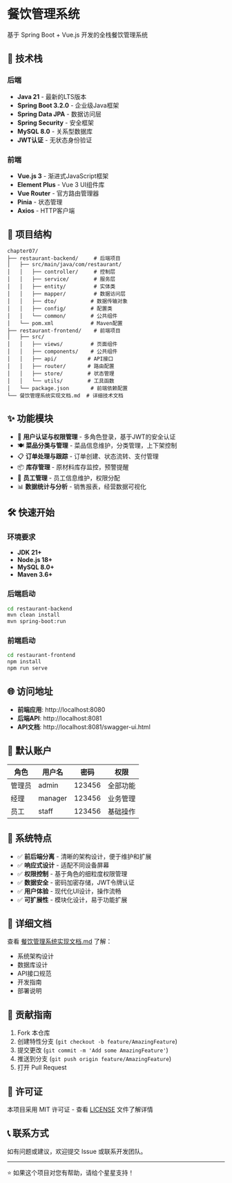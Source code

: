 # 餐饮管理系统

基于 Spring Boot + Vue.js 开发的全栈餐饮管理系统

## 🚀 技术栈

### 后端
- **Java 21** - 最新的LTS版本
- **Spring Boot 3.2.0** - 企业级Java框架
- **Spring Data JPA** - 数据访问层
- **Spring Security** - 安全框架
- **MySQL 8.0** - 关系型数据库
- **JWT认证** - 无状态身份验证

### 前端
- **Vue.js 3** - 渐进式JavaScript框架
- **Element Plus** - Vue 3 UI组件库
- **Vue Router** - 官方路由管理器
- **Pinia** - 状态管理
- **Axios** - HTTP客户端

## 📁 项目结构

```
chapter07/
├── restaurant-backend/     # 后端项目
│   ├── src/main/java/com/restaurant/
│   │   ├── controller/     # 控制层
│   │   ├── service/        # 服务层
│   │   ├── entity/         # 实体类
│   │   ├── mapper/         # 数据访问层
│   │   ├── dto/           # 数据传输对象
│   │   ├── config/        # 配置类
│   │   └── common/        # 公共组件
│   └── pom.xml            # Maven配置
├── restaurant-frontend/    # 前端项目
│   ├── src/
│   │   ├── views/         # 页面组件
│   │   ├── components/    # 公共组件
│   │   ├── api/          # API接口
│   │   ├── router/       # 路由配置
│   │   ├── store/        # 状态管理
│   │   └── utils/        # 工具函数
│   └── package.json       # 前端依赖配置
└── 餐饮管理系统实现文档.md  # 详细技术文档
```

## ✨ 功能模块

- 🔐 **用户认证与权限管理** - 多角色登录，基于JWT的安全认证
- 🍽️ **菜品分类与管理** - 菜品信息维护，分类管理，上下架控制
- 📋 **订单处理与跟踪** - 订单创建、状态流转、支付管理
- 📦 **库存管理** - 原材料库存监控，预警提醒
- 👥 **员工管理** - 员工信息维护，权限分配
- 📊 **数据统计与分析** - 销售报表，经营数据可视化

## 🛠️ 快速开始

### 环境要求

- **JDK 21+**
- **Node.js 18+**
- **MySQL 8.0+**
- **Maven 3.6+**

### 后端启动

```bash
cd restaurant-backend
mvn clean install
mvn spring-boot:run
```

### 前端启动

```bash
cd restaurant-frontend
npm install
npm run serve
```

## 🌐 访问地址

- **前端应用**: http://localhost:8080
- **后端API**: http://localhost:8081
- **API文档**: http://localhost:8081/swagger-ui.html

## 👤 默认账户

| 角色 | 用户名 | 密码 | 权限 |
|------|--------|------|------|
| 管理员 | admin | 123456 | 全部功能 |
| 经理 | manager | 123456 | 业务管理 |
| 员工 | staff | 123456 | 基础操作 |

## 🎯 系统特点

- ✅ **前后端分离** - 清晰的架构设计，便于维护和扩展
- ✅ **响应式设计** - 适配不同设备屏幕
- ✅ **权限控制** - 基于角色的细粒度权限管理
- ✅ **数据安全** - 密码加密存储，JWT令牌认证
- ✅ **用户体验** - 现代化UI设计，操作流畅
- ✅ **可扩展性** - 模块化设计，易于功能扩展

## 📖 详细文档

查看 [餐饮管理系统实现文档.md](./餐饮管理系统实现文档.md) 了解：
- 系统架构设计
- 数据库设计
- API接口规范
- 开发指南
- 部署说明

## 🤝 贡献指南

1. Fork 本仓库
2. 创建特性分支 (`git checkout -b feature/AmazingFeature`)
3. 提交更改 (`git commit -m 'Add some AmazingFeature'`)
4. 推送到分支 (`git push origin feature/AmazingFeature`)
5. 打开 Pull Request

## 📄 许可证

本项目采用 MIT 许可证 - 查看 [LICENSE](LICENSE) 文件了解详情

## 📞 联系方式

如有问题或建议，欢迎提交 Issue 或联系开发团队。

---

⭐ 如果这个项目对您有帮助，请给个星星支持！